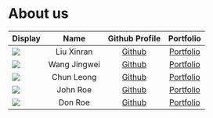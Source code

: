 # About us


Display | Name | Github Profile | Portfolio 
--------|:----:|:--------------:|:---------:
![](https://via.placeholder.com/100.png?text=Photo) | Liu Xinran | [Github](https://github.com/striris/) | [Portfolio](docs/team/xinran.md)
![](https://avatars.githubusercontent.com/u/69473846?s=400&u=7956442ea7a7d181262b3d76b5db4fd5d3f7a54c&v=4) | Wang Jingwei | [Github](https://github.com/Wang-Jingwei) | [Portfolio](docs/team/johndoe.md)
![](https://www.practicalpainmanagement.com/sites/default/files/images/2015/11/19/Headache.jpg) | Chun Leong | [Github](https://github.com/allyfern72) | [Portfolio](docs/team/johndoe.md)
![](https://via.placeholder.com/100.png?text=Photo) | John Roe | [Github](https://github.com/) | [Portfolio](docs/team/johndoe.md)
![](https://via.placeholder.com/100.png?text=Photo) | Don Roe | [Github](https://github.com/) | [Portfolio](docs/team/johndoe.md)
